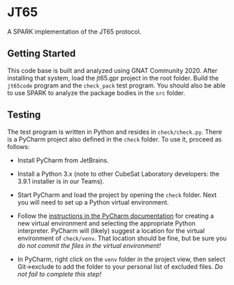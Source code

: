 
JT65
====

A SPARK implementation of the JT65 protocol.

Getting Started
---------------

This code base is built and analyzed using GNAT Community 2020. After installing that system,
load the jt65.gpr project in the root folder. Build the `jt65code` program and the `check_pack`
test program. You should also be able to use SPARK to analyze the package bodies in the `src`
folder.

Testing
-------

The test program is written in Python and resides in `check/check.py`. There is a PyCharm
project also defined in the `check` folder. To use it, proceed as follows:

+ Install PyCharm from JetBrains.

+ Install a Python 3.x (note to other CubeSat Laboratory developers: the 3.9.1 installer is in
  our Teams).
  
+ Start PyCharm and load the project by opening the `check` folder. Next you will need to set up
  a Python virtual environment.
  
+ Follow the [instructions in the PyCharm
  documentation](https://www.jetbrains.com/help/pycharm/creating-virtual-environment.html) for
  creating a new virtual environment and selecting the appropriate Python interpreter. PyCharm
  will (likely) suggest a location for the virtual environment of `check/venv`. That location
  should be fine, but be sure you *do not commit the files in the virtual environment!* 
  
+ In PyCharm, right click on the `venv` folder in the project view, then select Git->exclude
  to add the folder to your personal list of excluded files. *Do not fail to complete this
  step!*
